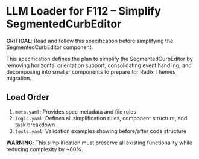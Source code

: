 # LLM Loader for F112 – Simplify SegmentedCurbEditor

**CRITICAL**: Read and follow this specification before simplifying the SegmentedCurbEditor component.

This specification defines the plan to simplify the SegmentedCurbEditor by removing horizontal orientation support, consolidating event handling, and decomposing into smaller components to prepare for Radix Themes migration.

## Load Order
1. `meta.yaml`: Provides spec metadata and file roles
2. `logic.yaml`: Defines all simplification rules, component structure, and task breakdown
3. `tests.yaml`: Validation examples showing before/after code structure

**WARNING**: This simplification must preserve all existing functionality while reducing complexity by ~60%. 